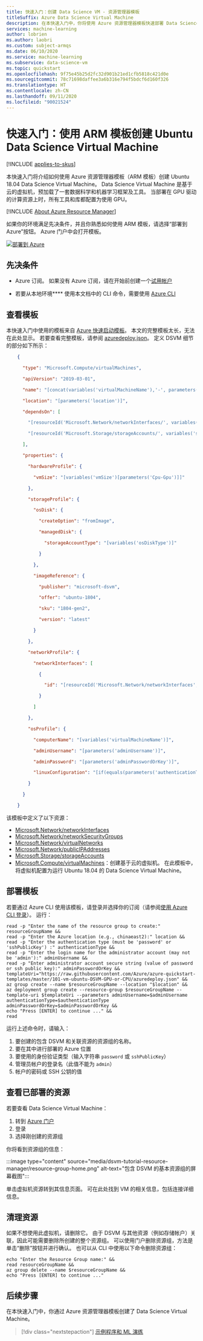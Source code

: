 ```yaml
---
title: 快速入门：创建 Data Science VM - 资源管理器模板
titleSuffix: Azure Data Science Virtual Machine
description: 在本快速入门中，你将使用 Azure 资源管理器模板快速部署 Data Science Virtual Machine
services: machine-learning
author: lobrien
ms.author: laobri
ms.custom: subject-armqs
ms.date: 06/10/2020
ms.service: machine-learning
ms.subservice: data-science-vm
ms.topic: quickstart
ms.openlocfilehash: 9f75e45b25d2fc32d901b21ed1cfb5818c421d0e
ms.sourcegitcommit: 78c71698daffee3a6b316e794f5bdcf6d160f326
ms.translationtype: HT
ms.contentlocale: zh-CN
ms.lasthandoff: 09/11/2020
ms.locfileid: "90021524"
---
```

# <a name="quickstart-create-an-ubuntu-data-science-virtual-machine-using-an-arm-template"></a>快速入门：使用 ARM 模板创建 Ubuntu Data Science Virtual Machine

[!INCLUDE [applies-to-skus](../../../includes/aml-applies-to-basic-enterprise-sku.md)]

本快速入门将介绍如何使用 Azure 资源管理器模板（ARM 模板）创建 Ubuntu 18.04 Data Science Virtual Machine。 Data Science Virtual Machine 是基于云的虚拟机，预加载了一套数据科学和机器学习框架及工具。 当部署在 GPU 驱动的计算资源上时，所有工具和库都配置为使用 GPU。 

[!INCLUDE [About Azure Resource Manager](../../../includes/resource-manager-quickstart-introduction.md)]

如果你的环境满足先决条件，并且你熟悉如何使用 ARM 模板，请选择“部署到 Azure”按钮。 Azure 门户中会打开模板。

[![部署到 Azure](../../media/template-deployments/deploy-to-azure.svg)](https://portal.azure.cn/#create/Microsoft.Template/uri/https%3A%2F%2Fraw.githubusercontent.com%2FAzure%2Fazure-quickstart-templates%2Fmaster%2F101-vm-ubuntu-DSVM-GPU-or-CPU%2Fazuredeploy.json)

## <a name="prerequisites"></a>先决条件

* Azure 订阅。 如果没有 Azure 订阅，请在开始前创建一个[试用帐户](https://www.azure.cn/pricing/1rmb-trial)

* 若要从本地环境**** 使用本文档中的 CLI 命令，需要使用 [Azure CLI](/cli/install-azure-cli?view=azure-cli-latest)

## <a name="review-the-template"></a>查看模板

本快速入门中使用的模板来自 [Azure 快速启动模板](https://azure.microsoft.com/resources/templates/101-vm-ubuntu-DSVM-GPU-or-CPU/)。 本文的完整模板太长，无法在此处显示。 若要查看完整模板，请参阅 [azuredeploy.json](https://raw.githubusercontent.com/Azure/azure-quickstart-templates/master/101-vm-ubuntu-DSVM-GPU-or-CPU/azuredeploy.json)。 定义 DSVM 细节的部分如下所示：

```json
    {

      "type": "Microsoft.Compute/virtualMachines",

      "apiVersion": "2019-03-01",

      "name": "[concat(variables('virtualMachineName'),'-', parameters('Cpu-Gpu'))]",

      "location": "[parameters('location')]",

      "dependsOn": [

        "[resourceId('Microsoft.Network/networkInterfaces/', variables('networkInterfaceName'))]",

        "[resourceId('Microsoft.Storage/storageAccounts/', variables('storageAccountName'))]"

      ],

      "properties": {

        "hardwareProfile": {

          "vmSize": "[variables('vmSize')[parameters('Cpu-Gpu')]]"

        },

        "storageProfile": {

          "osDisk": {

            "createOption": "fromImage",

            "managedDisk": {

              "storageAccountType": "[variables('osDiskType')]"

            }

          },

          "imageReference": {

            "publisher": "microsoft-dsvm",

            "offer": "ubuntu-1804",

            "sku": "1804-gen2",

            "version": "latest"

          }

        },

        "networkProfile": {

          "networkInterfaces": [

            {

              "id": "[resourceId('Microsoft.Network/networkInterfaces', variables('networkInterfaceName'))]"

            }

          ]

        },

        "osProfile": {

          "computerName": "[variables('virtualMachineName')]",

          "adminUsername": "[parameters('adminUsername')]",

          "adminPassword": "[parameters('adminPasswordOrKey')]",

          "linuxConfiguration": "[if(equals(parameters('authenticationType'), 'password'), json('null'), variables('linuxConfiguration'))]"

        }

      }

    }
```

该模板中定义了以下资源：

* [Microsoft.Network/networkInterfaces](https://docs.microsoft.com/azure/templates/microsoft.network/networkinterfaces)
* [Microsoft.Network/networkSecurityGroups](https://docs.microsoft.com/azure/templates/microsoft.network/networksecuritygroups)
* [Microsoft.Network/virtualNetworks](https://docs.microsoft.com/azure/templates/microsoft.network/virtualnetworks)
* [Microsoft.Network/publicIPAddresses](https://docs.microsoft.com/azure/templates/microsoft.network/publicipaddresses)
* [Microsoft.Storage/storageAccounts](https://docs.microsoft.com/azure/templates/microsoft.storage/storageaccounts)
* [Microsoft.Compute/virtualMachines](https://docs.microsoft.com/azure/templates/microsoft.compute/virtualmachines)：创建基于云的虚拟机。 在此模板中，将虚拟机配置为运行 Ubuntu 18.04 的 Data Science Virtual Machine。

## <a name="deploy-the-template"></a>部署模板

若要通过 Azure CLI 使用该模板，请登录并选择你的订阅（请参阅[使用 Azure CLI 登录](/cli/authenticate-azure-cli?view=azure-cli-latest)）。 运行：

```azurecli
read -p "Enter the name of the resource group to create:" resourceGroupName &&
read -p "Enter the Azure location (e.g., chinaeast2):" location &&
read -p "Enter the authentication type (must be 'password' or 'sshPublicKey') :" authenticationType &&
read -p "Enter the login name for the administrator account (may not be 'admin'):" adminUsername &&
read -p "Enter administrator account secure string (value of password or ssh public key):" adminPasswordOrKey &&
templateUri="https://raw.githubusercontent.com/Azure/azure-quickstart-templates/master/101-vm-ubuntu-DSVM-GPU-or-CPU/azuredeploy.json" &&
az group create --name $resourceGroupName --location "$location" &&
az deployment group create --resource-group $resourceGroupName --template-uri $templateUri --parameters adminUsername=$adminUsername authenticationType=$authenticationType adminPasswordOrKey=$adminPasswordOrKey && 
echo "Press [ENTER] to continue ..." &&
read
```

运行上述命令时，请输入：

1. 要创建的包含 DSVM 和关联资源的资源组的名称。 
1. 要在其中进行部署的 Azure 位置
1. 要使用的身份验证类型（输入字符串 `password` 或 `sshPublicKey`）
1. 管理员帐户的登录名（此值不能为 `admin`）
1. 帐户的密码或 SSH 公钥的值

## <a name="review-deployed-resources"></a>查看已部署的资源

若要查看 Data Science Virtual Machine：

1. 转到 [Azure 门户](https://portal.azure.cn)
1. 登录 
1. 选择刚创建的资源组

你将看到资源组的信息： 

:::image type="content" source="media/dsvm-tutorial-resource-manager/resource-group-home.png" alt-text="包含 DSVM 的基本资源组的屏幕截图":::

单击虚拟机资源转到其信息页面。 可在此处找到 VM 的相关信息，包括连接详细信息。 

## <a name="clean-up-resources"></a>清理资源

如果不想使用此虚拟机，请删除它。 由于 DSVM 与其他资源（例如存储帐户）关联，因此可能需要删除所创建的整个资源组。 可以使用门户删除资源组，方法是单击“删除”按钮并进行确认。 也可以从 CLI 中使用以下命令删除资源组： 

```azurecli
echo "Enter the Resource Group name:" &&
read resourceGroupName &&
az group delete --name $resourceGroupName &&
echo "Press [ENTER] to continue ..."
```

## <a name="next-steps"></a>后续步骤

在本快速入门中，你通过 Azure 资源管理器模板创建了 Data Science Virtual Machine。 

> [!div class="nextstepaction"]
> [示例程序和 ML 演练](dsvm-samples-and-walkthroughs.md)
